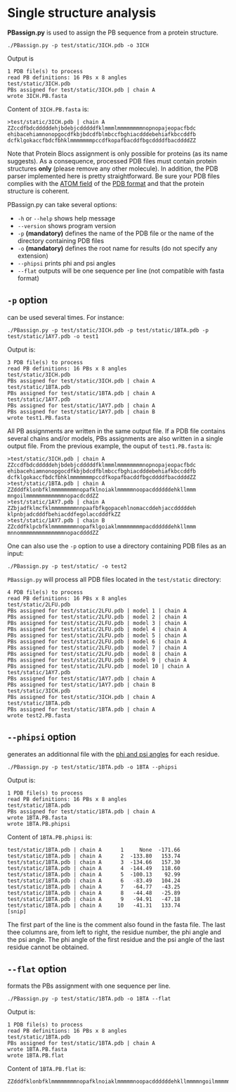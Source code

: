# Single structure analysis

**PBassign.py** is used to assign the PB sequence from a protein structure.

    ./PBassign.py -p test/static/3ICH.pdb -o 3ICH

Output is

    1 PDB file(s) to process
    read PB definitions: 16 PBs x 8 angles
    test/static/3ICH.pdb
    PBs assigned for test/static/3ICH.pdb | chain A
    wrote 3ICH.PB.fasta

Content of `3ICH.PB.fasta` is:

    >test/static/3ICH.pdb | chain A
    ZZccdfbdcdddddehjbdebjcdddddfklmmmlmmmmmmmmnopnopajeopacfbdc
    ehibacehiamnonopgocdfkbjbdcdfblmbccfbghiacdddebehiafkbccddfb
    dcfklgokaccfbdcfbhklmmmmmmmpccdfkopafbacddfbgcddddfbacddddZZ

Note that Protein Blocs assignment is only possible for proteins (as its name suggests). As a consequence, processed PDB files must contain protein structures **only** (please remove any other molecule). In addition, the PDB parser implemented here is pretty straightforward. Be sure your PDB files complies with the [ATOM field](http://www.wwpdb.org/documentation/format33/sect9.html#ATOM) of the [PDB format](http://www.wwpdb.org/documentation/format33/v3.3.html) and that the protein structure is coherent.

PBassign.py can take several options:

* `-h` or `--help` shows help message
* `--version` shows program version
* `-p` **(mandatory)** defines the name of the PDB file or the name of the directory containing PDB files
* `-o` **(mandatory)** defines the root name for results (do not specify any extension)
* `--phipsi` prints phi and psi angles
* `--flat` outputs will be one sequence per line (not compatible with fasta format)

## `-p` option
can be used several times. For instance:

    ./PBassign.py -p test/static/3ICH.pdb -p test/static/1BTA.pdb -p test/static/1AY7.pdb -o test1

Output is:

    3 PDB file(s) to process
    read PB definitions: 16 PBs x 8 angles 
    test/static/3ICH.pdb
    PBs assigned for test/static/3ICH.pdb | chain A
    test/static/1BTA.pdb
    PBs assigned for test/static/1BTA.pdb | chain A
    test/static/1AY7.pdb
    PBs assigned for test/static/1AY7.pdb | chain A
    PBs assigned for test/static/1AY7.pdb | chain B
    wrote test1.PB.fasta

All PB assignments are written in the same output file. If a PDB file contains several chains and/or models, PBs assignments are also written in a single output file. From the previous example, the ouput of `test1.PB.fasta` is:

    >test/static/3ICH.pdb | chain A
    ZZccdfbdcdddddehjbdebjcdddddfklmmmlmmmmmmmmnopnopajeopacfbdc
    ehibacehiamnonopgocdfkbjbdcdfblmbccfbghiacdddebehiafkbccddfb
    dcfklgokaccfbdcfbhklmmmmmmmpccdfkopafbacddfbgcddddfbacddddZZ
    >test/static/1BTA.pdb | chain A
    ZZdddfklonbfklmmmmmmmmnopafklnoiaklmmmmmnoopacddddddehkllmmm
    mngoilmmmmmmmmmmmmnopacdcddZZ
    >test/static/1AY7.pdb | chain A
    ZZbjadfklmcfklmmmmmmmmnnpaafbfkgopacehlnomaccddehjaccdddddeh
    klpnbjadcdddfbehiacddfegolaccdddfkZZ
    >test/static/1AY7.pdb | chain B
    ZZcddfklpcbfklmmmmmmmmnopafklgoiaklmmmmmmmmpacddddddehkllmmm
    mnnommmmmmmmmmmmmmnopacddddZZ

One can also use the `-p` option to use a directory containing PDB files as an input:

    ./PBassign.py -p test/static/ -o test2

`PBassign.py` will process all PDB files located in the `test/static` directory:

    4 PDB file(s) to process
    read PB definitions: 16 PBs x 8 angles 
    test/static/2LFU.pdb
    PBs assigned for test/static/2LFU.pdb | model 1 | chain A
    PBs assigned for test/static/2LFU.pdb | model 2 | chain A
    PBs assigned for test/static/2LFU.pdb | model 3 | chain A
    PBs assigned for test/static/2LFU.pdb | model 4 | chain A
    PBs assigned for test/static/2LFU.pdb | model 5 | chain A
    PBs assigned for test/static/2LFU.pdb | model 6 | chain A
    PBs assigned for test/static/2LFU.pdb | model 7 | chain A
    PBs assigned for test/static/2LFU.pdb | model 8 | chain A
    PBs assigned for test/static/2LFU.pdb | model 9 | chain A
    PBs assigned for test/static/2LFU.pdb | model 10 | chain A
    test/static/1AY7.pdb
    PBs assigned for test/static/1AY7.pdb | chain A
    PBs assigned for test/static/1AY7.pdb | chain B
    test/static/3ICH.pdb
    PBs assigned for test/static/3ICH.pdb | chain A
    test/static/1BTA.pdb
    PBs assigned for test/static/1BTA.pdb | chain A
    wrote test2.PB.fasta

## `--phipsi` option

generates an additionnal file with the [phi and psi angles](http://en.wikipedia.org/wiki/Dihedral_angle#Dihedral_angles_of_biological_molecules) for each residue.

    ./PBassign.py -p test/static/1BTA.pdb -o 1BTA --phipsi

Output is:

    1 PDB file(s) to process
    read PB definitions: 16 PBs x 8 angles 
    test/static/1BTA.pdb
    PBs assigned for test/static/1BTA.pdb | chain A
    wrote 1BTA.PB.fasta
    wrote 1BTA.PB.phipsi

Content of `1BTA.PB.phipsi` is:

    test/static/1BTA.pdb | chain A      1     None  -171.66 
    test/static/1BTA.pdb | chain A      2  -133.80   153.74 
    test/static/1BTA.pdb | chain A      3  -134.66   157.30 
    test/static/1BTA.pdb | chain A      4  -144.49   118.60 
    test/static/1BTA.pdb | chain A      5  -100.13    92.99 
    test/static/1BTA.pdb | chain A      6   -83.49   104.24 
    test/static/1BTA.pdb | chain A      7   -64.77   -43.25 
    test/static/1BTA.pdb | chain A      8   -44.48   -25.89 
    test/static/1BTA.pdb | chain A      9   -94.91   -47.18 
    test/static/1BTA.pdb | chain A     10   -41.31   133.74 
    [snip]

The first part of the line is the comment also found in the fasta file. The last thee columns are, from left to right, the residue number, the phi angle and the psi angle. The phi angle of the first residue and the psi angle of the last residue cannot be obtained.


## `--flat` option

formats the PBs assignment with one sequence per line. 

    ./PBassign.py -p test/static/1BTA.pdb -o 1BTA --flat

Output is:

    1 PDB file(s) to process
    read PB definitions: 16 PBs x 8 angles 
    test/static/1BTA.pdb
    PBs assigned for test/static/1BTA.pdb | chain A
    wrote 1BTA.PB.fasta
    wrote 1BTA.PB.flat

Content of `1BTA.PB.flat` is:

    ZZdddfklonbfklmmmmmmmmnopafklnoiaklmmmmmnoopacddddddehkllmmmmngoilmmmmmmmmmmmmnopacdcddZZ


